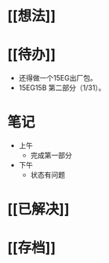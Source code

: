 # [[想法]]

# [[待办]]
- 还得做一个15EG出厂包。
- 15EG15B 第二部分（1/31）。
# 笔记
- 上午
	- 完成第一部分
- 下午
	- 状态有问题
# [[已解决]]

# [[存档]]